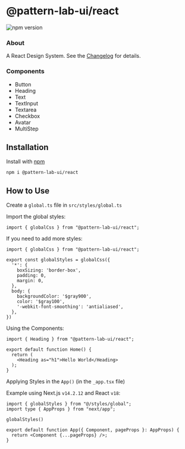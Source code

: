 # @pattern-lab-ui/react

![npm version](https://img.shields.io/npm/v/@pattern-lab-ui/react)

### About
A React Design System. 
See the [Changelog](https://github.com/flavia-dantas/design-system-pattern-lab-ui/blob/main/packages/react/CHANGELOG.md) for details.

### Components

- Button
- Heading
- Text
- TextInput
- Textarea
- Checkbox
- Avatar
- MultiStep

## Installation
Install with [npm](https://www.npmjs.com/)

```
npm i @pattern-lab-ui/react
```

## How to Use 

Create a `global.ts` file in `src/styles/global.ts`

Import the global styles:

```
import { globalCss } from "@pattern-lab-ui/react";
```

If you need to add more styles:
```
import { globalCss } from "@pattern-lab-ui/react";

export const globalStyles = globalCss({
  '*': {
    boxSizing: 'border-box',
    padding: 0,
    margin: 0,
  },
  body: {
    backgroundColor: '$gray900',
    color: '$gray100',
    '-webkit-font-smoothing': 'antialiased',
  },
})
```

Using the Components:
```
import { Heading } from "@pattern-lab-ui/react";

export default function Home() {
  return (
    <Heading as="h1">Hello World</Heading>
  );
}
```
Applying Styles in the `App()` (in the `_app.tsx` file)

Example using Next.js `v14.2.12` and React `v18`:
```
import { globalStyles } from "@/styles/global";
import type { AppProps } from "next/app";

globalStyles()

export default function App({ Component, pageProps }: AppProps) {
  return <Component {...pageProps} />;
}
```

